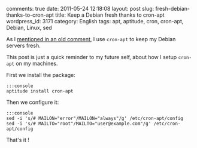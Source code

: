 comments: true
date: 2011-05-24 12:18:08
layout: post
slug: fresh-debian-thanks-to-cron-apt
title: Keep a Debian fresh thanks to cron-apt
wordpress_id: 3171
category: English
tags: apt, aptitude, cron, cron-apt, Debian, Linux, sed

As I [mentioned in an old comment](http://kevin.deldycke.com/2008/12/dpkg-apt-aptitude-commands/comment-page-1/#comment-4726), I use `cron-apt` to keep my Debian servers fresh.

This post is just a quick reminder to my future self, about how I setup `cron-apt` on my machines.

First we install the package:

    :::console
    aptitude install cron-apt

Then we configure it:

    :::console
    sed -i 's/# MAILON="error"/MAILON="always"/g' /etc/cron-apt/config
    sed -i 's/# MAILTO="root"/MAILTO="user@example.com"/g' /etc/cron-apt/config

That's it !
